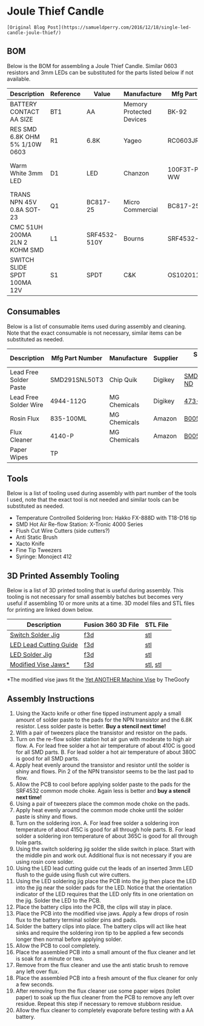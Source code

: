 # Joule Thief Candle
	[Original Blog Post](https://samueldperry.com/2016/12/18/single-led-candle-joule-thief/)

## BOM
Below is the BOM for assembling a Joule Thief Candle. Similar 0603 resistors and 3mm LEDs can be substituted for the parts listed below if not available.

|Description                   |Reference|Value       |Manufacture             |Mfg Part Number|Supplier|Supplier Part Number                                                                                             |
|------------------------------|---------|------------|------------------------|---------------|--------|-----------------------------------------------------------------------------------------------------------------|
|BATTERY CONTACT AA SIZE       |BT1      |AA          |Memory Protected Devices|BK-92          |Digikey |[BK-92-ND](https://www.digikey.com/products/en?keywords=BK-92-ND)                                                |
|RES SMD 6.8K OHM 5% 1/10W 0603|R1       |6.8K        |Yageo                   |RC0603JR-076K8L|Digikey |[311-6.8KGRTR-ND](https://www.digikey.com/products/en?keywords=311-6.8KGRTR-ND)                                  |
|Warm White 3mm LED            |D1       |LED         |Chanzon                 |100F3T-PT-WH-WW|Amazon  |[B01BTYHOLS]  (https://www.amazon.com/Transparent-Lighting-Electronics-Components-Emitting/dp/B01BTYHOLS)        |
|TRANS NPN 45V 0.8A SOT-23     |Q1       |BC817-25    |Micro Commercial        |BC817-25-TP    |Digikey |[BC817-25-TPMSCT-ND](https://www.digikey.com/products/en?keywords=BC817-25-TPMSCT-ND)                            |
|CMC 51UH 200MA 2LN 2 KOHM SMD |L1       |SRF4532-510Y|Bourns                  |SRF4532-510Y   |Digikey |[SRF4532-510YCT-ND](https://www.digikey.com/product-detail/en/bourns-inc/SRF4532-510Y/SRF4532-510YCT-ND/3679940) |
|SWITCH SLIDE SPDT 100MA 12V   |S1       |SPDT        |C&K                     |OS102011MA1QN1 |Digikey |[CKN9559-ND](https://www.digikey.com/products/en?keywords=CKN9559-ND)                                            |

## Consumables
Below is a list of consumable items used during assembly and cleaning. Note that the exact consumable is not necessary, similar items can be substituted as needed.

|Description            |Mfg Part Number |Manufacture |Supplier |Supplier Part Number                                                                                                                                                       |
|-----------------------|----------------|------------|---------|---------------------------------------------------------------------------------------------------------------------------------------------------------------------------|
|Lead Free Solder Paste |SMD291SNL50T3   |Chip Quik   |Digikey  |[SMD291SNL50T3-ND](https://www.digikey.com/products/en?keywords=SMD291SNL50T3-ND)                                                                                          |
|Lead Free Solder Wire  |4944-112G       |MG Chemicals|Digikey  |[473-1251-ND](https://www.digikey.com/products/en?keywords=473-1251-ND)                                                                                                    |
|Rosin Flux             |835-100ML       |MG Chemicals|Amazon   |[B005DNR01Q](https://www.amazon.com/MG-Chemicals-Corrosive-Conductive-residue/dp/B005DNR01Q/ref=sr_1_1?s=industrial&ie=UTF8&qid=1509815006&sr=1-1&keywords=835-100ML&th=1) |
|Flux Cleaner           |4140-P          |MG Chemicals|Amazon   |[B005T8KKJY](https://www.amazon.com/MG-Chemicals-Remover-Boards-Liquid/dp/B005T8KKJY/ref=cm_cr_arp_d_product_top?ie=UTF8)                                                  |
|Paper Wipes 			|TP				 |			  |			|                                                                                                                                                                           |

## Tools
Below is a list of tooling used during assembly with part number of the tools I used, note that the exact tool is not needed and similar tools can be substituted as needed.
* Temperature Controlled Soldering Iron: Hakko FX-888D with T18-D16 tip
* SMD Hot Air Re-flow Station: X-Tronic 4000 Series
* Flush Cut Wire Cutters (side cutters?)
* Anti Static Brush
* Xacto Knife
* Fine Tip Tweezers
* Syringe: Monoject 412

## 3D Printed Assembly Tooling
Below is a list of 3D printed tooling that is useful during assembly. This tooling is not necessary for small assembly batches but becomes very useful if assembling 10 or more units at a time. 
3D model files and STL files for printing are linked down below.

|Description|Fusion 360 3D File|STL File|
|-----------|-------|--------|
|[Switch Solder Jig](assembly/3d_printed_tooling/images/switch_solder_jig.png)|[f3d](assembly/3d_printed_tooling/fusion_360/switch_solder_jig.f3d)|[stl](assembly/3d_printed_tooling/stl/switch_solder_jig.stl)|
|[LED Lead Cutting Guide](assembly/3d_printed_tooling/images/led_lead_cutting_guide.png)|[f3d](assembly/3d_printed_tooling/fusion_360/led_lead_cutting_guide.f3d)|[stl](assembly/3d_printed_tooling/stl/led_lead_cutting_guide.stl)|
|[LED Solder Jig](assembly/3d_printed_tooling/images/led_solder_jig.png)|[f3d](assembly/3d_printed_tooling/fusion_360/led_solder_jig.f3d)|[stl](assembly/3d_printed_tooling/stl/led_solder_jig.stl)|
|[Modified Vise Jaws\*](assembly/3d_printed_tooling/images/modified_vise_jaws.png)|[f3d](assembly/3d_printed_tooling/fusion_360/vise_jaws.f3d)|[stl](assembly/3d_printed_tooling/stl/modified_sliding_jaw_plate.stl), [stl](assembly/3d_printed_tooling/stl/modified_base_jaw_plate.stl)|

\*The modified vise jaws fit the [Yet ANOTHER Machine Vise](https://www.thingiverse.com/thing:2064269) by TheGoofy

## Assembly Instructions
1. Using the Xacto knife or other fine tipped instrument apply a small amount of solder paste to the pads for the NPN transistor and the 6.8K resistor. Less solder paste is better. **Buy a stencil next time!**
2. With a pair of tweezers place the transistor and resistor on the pads.
3. Turn on the re-flow solder station hot air gun with moderate to high air flow.
	A. For lead free solder a hot air temperature of about 410C is good for all SMD parts.
	B. For lead solder a hot air temperature of about 380C is good for all SMD parts.
4. Apply heat evenly around the transistor and resistor until the solder is shiny and flows. Pin 2 of the NPN transistor seems to be the last pad to flow.
5. Allow the PCB to cool before applying solder paste to the pads for the SRF4532 common mode choke. Again less is better and **buy a stencil next time!**
6. Using a pair of tweezers place the common mode choke on the pads.
7. Apply heat evenly around the common mode choke until the solder paste is shiny and flows.
8. Turn on the soldering iron.
	A. For lead free solder a soldering iron temperature of about 415C is good for all through hole parts.
	B. For lead solder a soldering iron temperature of about 365C is good for all through hole parts.
9. Using the switch soldering jig solder the slide switch in place. Start with the middle pin and work out. Additional flux is not necessary if you are using rosin core solder.
10. Using the LED lead cutting guide cut the leads of an inserted 3mm LED flush to the guide using flush cut wire cutters.
11. Using the LED soldering jig place the PCB into the jig then place the LED into the jig near the solder pads for the LED. Notice that the orientation indicator of the LED requires that the LED only fits in one orientation on the jig. Solder the LED to the PCB.
12. Place the battery clips into the PCB, the clips will stay in place.
13. Place the PCB into the modified vise jaws. Apply a few drops of rosin flux to the battery terminal solder pins and pads.
14. Solder the battery clips into place. The battery clips will act like heat sinks and require the soldering iron tip to be applied a few seconds longer then normal before applying solder.
15. Allow the PCB to cool completely.
16. Place the assembled PCB into a small amount of the flux cleaner and let is soak for a minute or two.
17. Remove from the flux cleaner and use the anti static brush to remove any left over flux.
18. Place the assembled PCB into a fresh amount of the flux cleaner for only a few seconds.
19. After removing from the flux cleaner use some paper wipes (toilet paper) to soak up the flux cleaner from the PCB to remove any left over residue. Repeat this step if necessary to remove stubborn residue.
20. Allow the flux cleaner to completely evaporate before testing with a AA battery.
